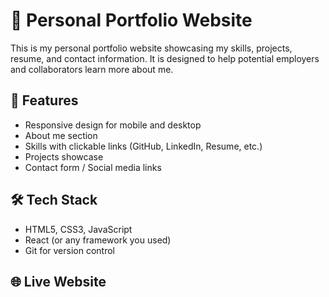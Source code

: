 # 💼 Personal Portfolio Website

This is my personal portfolio website showcasing my skills, projects, resume, and contact information. It is designed to help potential employers and collaborators learn more about me.

## 🚀 Features
- Responsive design for mobile and desktop
- About me section
- Skills with clickable links (GitHub, LinkedIn, Resume, etc.)
- Projects showcase
- Contact form / Social media links

## 🛠 Tech Stack
- HTML5, CSS3, JavaScript
- React (or any framework you used)
- Git for version control

## 🌐 Live Website
